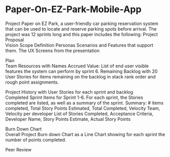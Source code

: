 # Paper-On-EZ-Park-Mobile-App
Project Paper on EZ Park, a user-friendly car parking reservation system that can be used to locate and reserve parking spots before arrival.
The project was 12 sprints long and this paper includes the following:
Project Proposal                         
Vision
Scope Definition
Personas
Scenarios and Features that support them.
The UX Screens from the presentation
 
Plan                                  
Team Resources with Names
Accrued Value:  List of end user visible features the system can perform by sprint 6.
Remaining Backlog with 20 User Stories for items remaining on the backlog in stack rank order and rough point assignments.
 
Project History with User Stories for each sprint and backlog                 
Completed Sprint Items for Sprint 1-6.  For each sprint, the Stories completed are listed, as well as a summary of the sprint.
Summary:  # items completed, Total Story Points Estimated, Total Completed, Velocity Team, Velocity per developer
List of Stories Completed, Acceptance Criteria, Developer Name, Story Points Estimate, Actual Story Points 
 
Burn Down Chart          
Overall Project Burn down Chart as a Line Chart showing for each sprint the number of points completed.  
 
Peer Review                      
